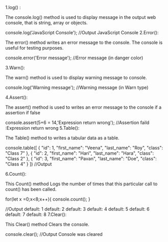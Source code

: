 1.log() :

The console.log() method is used to display message in the output web console, that is string, array or objects.

console.log('JavaScript Console');
//Output JavaScript Console
2.Error():

The error() method writes an error message to the console. The console is useful for testing purposes.

console.error('Error message');
//Error message (in danger color)

3.Warn():

The warn() method is used to display warning message to console.

console.log('Warning message');
//Warning message (in Warn type)

4.Assert():

The assert() method is used to writes an error message to the console if a assertion if false

console.assert(5+6 = 14,'Expression return wrong');
//Assertion faild :Expression return wrong 
5.Table():

The Table() method to writes a tabular data as a table.

console.table([
    {
        "id": 1,
        "first_name": "Veena",
        "last_name": "Roy",
        "class": "Class 7"
    },
    {
        "id": 2,
        "first_name": "Hari",
        "last_name": "Hara",
        "class": "Class 2"
    },
    {
        "id": 3,
        "first_name": "Pavan",
        "last_name": "Doe",
        "class": "Class 4"
    }
])
//Output


6.Count():

This Count() method Logs the number of times that this particular call to count() has been called.

for(let x =0;x<8;x++){
  console.count();
}

//Output
default: 1
default: 2
default: 3
default: 4
default: 5
default: 6
default: 7
default: 8
7.Clear():

This Clear() method Clears the console.

console.clear();
//Output Console was cleared

